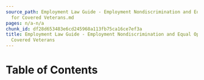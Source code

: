 ```yaml
---
source_path: Employment Law Guide - Employment Nondiscrimination and Equal Opportunity
  for Covered Veterans.md
pages: n/a-n/a
chunk_id: df28d653483e6cd245968a113fb75ca16ce7ef3a
title: Employment Law Guide - Employment Nondiscrimination and Equal Opportunity for
  Covered Veterans
---
```

# Table of Contents
